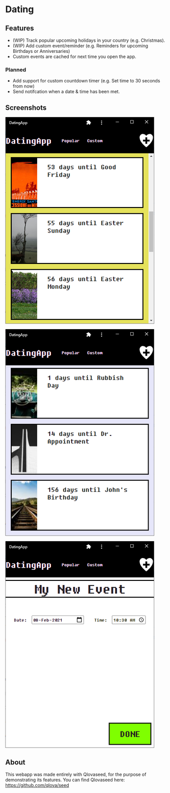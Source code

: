 # Dating

## Features

- (WIP) Track popular upcoming holidays in your country (e.g. Christmas).
- (WIP) Add custom event/reminder (e.g. Reminders for upcoming Birthdays or Anniversaries)
- Custom events are cached for next time you open the app.

### Planned

- Add support for custom countdown timer (e.g. Set time to 30 seconds from now)
- Send notifcation when a date & time has been met.

## Screenshots

![alt text](https://github.com/DemonZito/Dating/blob/main/media/Popular.png?raw=true)

![alt text](https://github.com/DemonZito/Dating/blob/main/media/Custom.png?raw=true)

![alt text](https://github.com/DemonZito/Dating/blob/main/media/New.png?raw=true)


## About

This webapp was made entirely with Qlovaseed, for the purpose of demonstrating its features.
You can find Qlovaseed here:
https://github.com/qlova/seed
